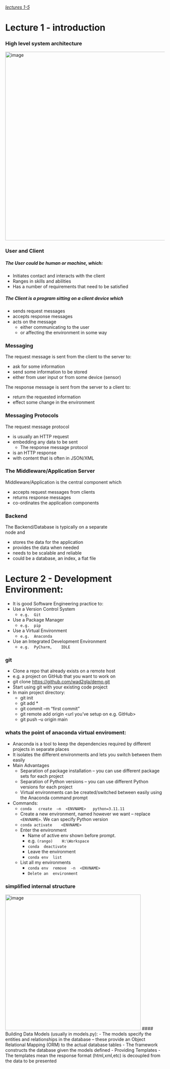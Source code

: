 ###### [lectures 1-5](https://github.com/Hanif-K-Musaheb/Year-2-CompSci-Notes/blob/main/WAD/wad.md)
# Lecture 1 - introduction
### High level system architecture
<img width="595" alt="image" src="https://github.com/user-attachments/assets/cf7030ba-652f-44b3-8eb4-e708e68b7652" />

### User and Client
##### The	User	could	be	human	or	machine,	which:
 - Initiates	contact	and	interacts	with	the	client
 - Ranges	in	skills	and	abilities
 - Has a	number	of	requirements	that	need	to	be	satisfied	
 
##### The	Client	is	a	program	sitting	on	a	client	device	which	
 - sends	request	messages
 - accepts	response	messages
 - acts	on	the	message	
    - either	communicating	to	the	user	   
    - or	affecting	the	environment	in	some	way
  
### Messaging
The	request	message	is	sent	from	the	client	to the	server	to:	
 - ask	for	some	information
 - send	some	information	to	be	stored
 - either	from	user	input	 or	from	some	device	(sensor)

The	response	message	is	sent	from	the	server	to a	client	to:	
 - return	the	requested	information
 - effect	some	change	in	the	environment

### Messaging Protocols
The	request	message	protocol		
- is	usually	an	HTTP	request
- embedding	any	data	to	be	sent
    - The	response	message	protocol	
- is	an	HTTP	response
- with	content	that	is	often	in	JSON/XML

### The	Middleware/Application	Server
Middleware/Application is	the	central	component	which
- accepts	request	messages	from	clients
- returns	response	messages
- co-ordinates	the	application	components

### Backend
The	Backend/Database	is	typically	on	a	separate	
node	and	
- stores	the	data	for	the	application
- provides	the	data	when	needed
- needs	to	be	scalable	and	reliable
- could	be	a	database,	an	index,	a	flat	file
  
# Lecture 2 - Development Environment:
- It	is	good	Software	Engineering	practice	to:	
- Use	a	Version	Control	System		
   - `e.g.	Git`
- Use	a	Package	Manager		
   - `e.g.	pip	`
- Use	a	Virtual	Environment		
   - `e.g.	Anaconda`
- Use	an	Integrated	Development	Environment		
   - `e.g.	PyCharm,	IDLE`
### git
- Clone	a	repo	that	already	exists	on	a	remote	host	
- e.g.	a	project	on	GitHub	that	you	want	to	work	on	
- git	clone	https://github.com/wad2gla/demo.git
- Start	using	git	with	your	existing	code	project	
- In	main	project	directory:	
   - git init
   - git	add	*	
   - git	commit	–m	“first	commit”	
   - git	remote	add	origin	<url	you’ve	setup	on	e.g.	GitHub>	
   - git	push	–u	origin	main

### whats the point of anaconda virtual enviroment:
 - Anaconda	is	a	tool	to	keep	the	dependencies required	by	different	projects	in	separate	places	
 - It	isolates	the	different	environments	and	lets	you switch	between	them	easily	
 - Main	Advantages	
    - Separation	of	package	installation	–	you	can	use	different	package	sets	for	each	project	
    - Separation	of	Python	versions	–	you	can	use	different	Python	versions	for	each	project	
    - Virtual	environments	can	be	created/switched	between	easily	using	the	Anaconda	command	prompt
- Commands:	
   - ```conda	create	–n	<ENVNAME>	python=3.11.11```
   - Create	a	new	environment,	named	however	we	want	– replace	`<ENVNAME>`.	We	can	specify	Python	version	
   - `conda	activate	<ENVNAME>`
   - Enter	the	environment	
      - Name	of	active	env	shown	before	prompt.																														
      - e.g.			`(rango)	H:\Workspace`	
      - `conda	deactivate`	
      - Leave	the	environment	
      - `conda env	list`	
   - List	all	my	environments	
      - `conda env	remove	-n	<ENVNAME>`
      - `Delete	an	environment`
    
### simplified internal structure
  <img width="428" alt="image" src="https://github.com/user-attachments/assets/18675299-3471-4128-8da0-d6b11c615389" />
#### Building	Data	Models	(usually	in	models.py):		
 - The	models	specify	the	entities	and	relationships	in	the	database	–	these	provide	an	Object	Relational	Mapping	(ORM)	to	the	actual	database	tables	
 - The	framework	constructs	the	database	given	the	models	defined
 - Providing	Templates	
 - The	templates	mean	the	response	format	(html,xml,etc)	is	decoupled	from	the	data	to	be	presented	
